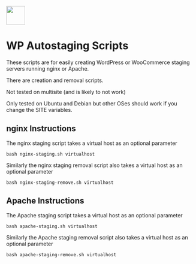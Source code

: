 <a href="https://guides.wp-bullet.com"><img src="https://guides.wp-bullet.com/wp-content/uploads/2016/07/wp-bullet-logo.svg" height="50"></a>

# WP Autostaging Scripts

These scripts are for easily creating WordPress or WooCommerce staging servers running nginx or Apache.

There are creation and removal scripts.

Not tested on multisite (and is likely to not work)

Only tested on Ubuntu and Debian but other OSes should work if you change the SITE variables.

## nginx Instructions

The nginx staging script takes a virtual host as an optional parameter

`bash nginx-staging.sh virtualhost`

Similarly the nginx staging removal script also takes a virtual host as an optional parameter

`bash nginx-staging-remove.sh virtualhost`

## Apache Instructions

The Apache staging script takes a virtual host as an optional parameter

`bash apache-staging.sh virtualhost`

Similarly the Apache staging removal script also takes a virtual host as an optional parameter

`bash apache-staging-remove.sh virtualhost`
